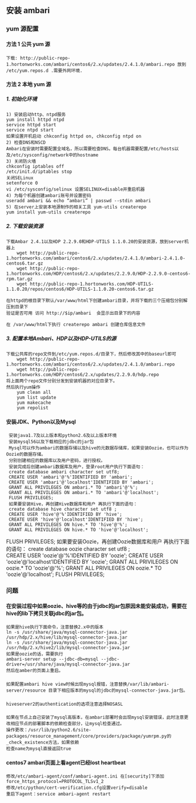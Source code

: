 ## 安装 ambari
### yum 源配置
#### 方法 1 公共 yum 源
    下载: http://public-repo-1.hortonworks.com/ambari/centos6/2.x/updates/2.4.1.0/ambari.repo 放到 /etc/yum.repos.d .需要外网环境.
#### 方法 2 本地 yum 源
##### 1. 初始化环境
    1) 安装启动http、ntpd服务
    yum install httpd ntpd 
    service httpd start
    service ntpd start
    如果设置开机启动 chkconfig httpd on, chkconfig ntpd on
    2) 检查DNS和NSCD
    Ambari在安装时需要配置全域名，所以需要检查DNS。每台机器需要配置/etc/hosts以及/etc/sysconfig/network中的hostname 
    3) 关闭防火墙
    chkconfig iptables off 
    /etc/init.d/iptables stop
    关闭SELinux
    setenforce 0
    vi /etc/sysconfig/selinux 设置SELINUX=disable并重启机器
    4) 为每个机器创建ambari账号并设置密码
    useradd ambari && echo “ambari” | passwd --stdin ambari 
    5) 在server上安装本地源制作的相关工具 yum-utils createrepo
    yum install yum-utils createrepo
##### 2. 下载安装资源
    下载Ambar 2.4.1以及HDP 2.2.9.0和HDP-UTILS 1.1.0.20的安装资源，放到server机器上
        wget http://public-repo-1.hortonworks.com/ambari/centos6/2.x/updates/2.4.1.0/ambari-2.4.1.0-centos6.tar.gz
        wget http://public-repo-1.hortonworks.com/HDP/centos6/2.x/updates/2.2.9.0/HDP-2.2.9.0-centos6-rpm.tar.gz
        wget http://public-repo-1.hortonworks.com/HDP-UTILS-1.1.0.20/repos/centos6/HDP-UTILS-1.1.0.20-centos6.tar.gz
          
    在httpd的根目录下默认/var/www/html下创建ambari目录，并将下载的三个压缩包分别解压到目录下
    验证是否可用 访问 http://$ip/ambari  会显示出目录下的内容
        
    在 /var/www/html下执行 createrepo ambari 创建仓库信息文件

##### 3. 配置本地Ambari、HDP以及HDP-UTILS的源
    下载公共库的repo文件到/etc/yum.repos.d/目录下，然后修改其中的baseurl即可
        wget http://public-repo-1.hortonworks.com/ambari/centos6/2.x/updates/2.4.1.0/ambari.repo
        wget http://public-repo-1.hortonworks.com/HDP/centos6/2.x/updates/2.2.9.0/hdp.repo
    将上面两个repo文件分别分发到安装机器的对应目录下。
    然后执行yum操作
        yum clean all
        yum list update
        yum makecache
        yum repolist
####  安装JDK、Python以及Mysql
     安装java1.7及以上版本和python2.6及以上版本环境
     安装mysql56以及下载相应的jdbc的jar包
     Mysql可以作为ambari的数据存储以及hive的元数据存储库，如果安装Oozie，也可以作为Oozie的数据存储。
     分别创建相应的数据库以及用户密码，进行授权。
     安装完成后创建ambari数据库及用户，登录root用户执行下面语句：
     create database ambari character set utf8;  
     CREATE USER 'ambari'@'%'IDENTIFIED BY 'ambari';
     CREATE USER 'ambari'@'localhost'IDENTIFIED BY 'ambari';
     GRANT ALL PRIVILEGES ON ambari.* TO 'ambari'@'%';
     GRANT ALL PRIVILEGES ON ambari.* TO 'ambari'@'localhost';
     FLUSH PRIVILEGES;
     如果要安装Hive，再创建Hive数据库和用户 再执行下面的语句：
     create database hive character set utf8 ;  
     CREATE USER 'hive'@'%'IDENTIFIED BY 'hive';
     CREATE USER 'hive'@'localhost'IDENTIFIED BY 'hive';
     GRANT ALL PRIVILEGES ON hive.* TO 'hive'@'%';
     GRANT ALL PRIVILEGES ON hive.* TO 'hive'@'localhost';
FLUSH PRIVILEGES;
        如果要安装Oozie，再创建Oozie数据库和用户 再执行下面的语句：
create database oozie character set utf8 ;  
CREATE USER 'oozie'@'%'IDENTIFIED BY 'oozie';
CREATE USER 'oozie'@'localhost'IDENTIFIED BY 'oozie';
GRANT ALL PRIVILEGES ON oozie.* TO 'oozie'@'%';
GRANT ALL PRIVILEGES ON oozie.* TO 'oozie'@'localhost';
FLUSH PRIVILEGES; 

### 问题
#### 在安装过程中如果oozie、hive等的由于jdbc的jar包原因未能安装成功，需要在hive的lib下拷贝关联jdbc的jar包。
    如果是hive执行下面命令，注意替换2.x中的版本
    ln -s /usr/share/java/mysql-connector-java.jar /usr/hdp/2.x/hive/lib/mysql-connector-java.jar
    ln -s /usr/share/java/mysql-connector-java.jar /usr/hdp/2.x/hive2/lib/mysql-connector-java.jar
    如果是oozie的话，需要执行
    ambari-server setup --jdbc-db=mysql --jdbc-driver=/usr/share/java/mysql-connector-java.jar
    然后在amber的页面上重启。
#### 
    如果配置ambari hive view时候出现mysql报错，注意替换/var/lib/ambari-server/resource 目录下相应版本的mysql的jdbc的mysql-connector-java.jar包。
#### 
    hiveserver2的authentication的选项注意选择NOSASL
#### 
    如果在节点上自己安装了mysql高版本，在ambari部署时会出现mysql安装错误，此时注意更改相应节点的部署脚本的依赖检查部分，让mysql检查通过。
    操作更改：/usr/lib/python2.6/site-packages/resource_management/core/providers/package/yumrpm.py的_check_existence方法，如果依赖
    检查name为mysql直接返回true
#### centos7 ambari页面上看agent已经lost heartbeat
    修改/etc/ambari-agent/conf/ambari-agent.ini 在[security]下添加force_https_protocol=PROTOCOL_TLSv1_2
    修改/etc/python/cert-verification.cfg设置verify=disable
    重启下agent：service ambari-agent restart